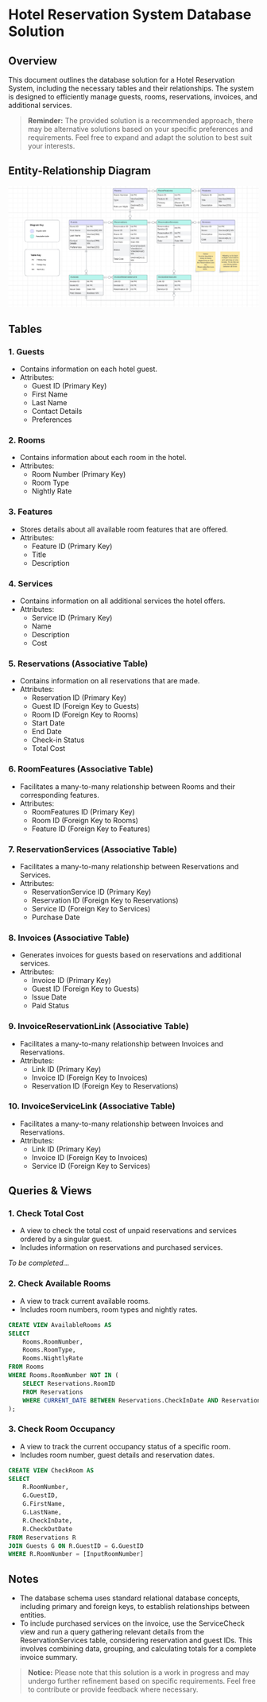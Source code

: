 # Hotel Reservation System Database Solution

## Overview

This document outlines the database solution for a Hotel Reservation System, including the necessary tables and their relationships. The system is designed to efficiently manage guests, rooms, reservations, invoices, and additional services.

> **Reminder:**
> The provided solution is a recommended approach, there may be alternative solutions based on your specific preferences and requirements. Feel free to expand and adapt the solution to best suit your interests.

## Entity-Relationship Diagram

![Hotel Reservation System ERD](HotelERD.png)

## Tables

### 1. Guests

- Contains information on each hotel guest.
- Attributes:
  - Guest ID (Primary Key)
  - First Name
  - Last Name
  - Contact Details
  - Preferences

### 2. Rooms

- Contains information about each room in the hotel.
- Attributes:
  - Room Number (Primary Key)
  - Room Type
  - Nightly Rate

### 3. Features

- Stores details about all available room features that are offered.
- Attributes:
  - Feature ID (Primary Key)
  - Title
  - Description

### 4. Services

- Contains information on all additional services the hotel offers.
- Attributes:
  - Service ID (Primary Key)
  - Name
  - Description
  - Cost

### 5. Reservations (Associative Table)

- Contains information on all reservations that are made.
- Attributes:
  - Reservation ID (Primary Key)
  - Guest ID (Foreign Key to Guests)
  - Room ID (Foreign Key to Rooms)
  - Start Date
  - End Date
  - Check-in Status
  - Total Cost

### 6. RoomFeatures (Associative Table)

- Facilitates a many-to-many relationship between Rooms and their corresponding features.
- Attributes:
  - RoomFeatures ID (Primary Key)
  - Room ID (Foreign Key to Rooms)
  - Feature ID (Foreign Key to Features)

### 7. ReservationServices (Associative Table)

- Facilitates a many-to-many relationship between Reservations and Services.
- Attributes:
  - ReservationService ID (Primary Key)
  - Reservation ID (Foreign Key to Reservations)
  - Service ID (Foreign Key to Services)
  - Purchase Date

### 8. Invoices (Associative Table)

- Generates invoices for guests based on reservations and additional services.
- Attributes:
  - Invoice ID (Primary Key)
  - Guest ID (Foreign Key to Guests)
  - Issue Date
  - Paid Status

### 9. InvoiceReservationLink (Associative Table)

- Facilitates a many-to-many relationship between Invoices and Reservations.
- Attributes:
  - Link ID (Primary Key)
  - Invoice ID (Foreign Key to Invoices)
  - Reservation ID (Foreign Key to Reservations)

### 10. InvoiceServiceLink (Associative Table)

- Facilitates a many-to-many relationship between Invoices and Reservations.
- Attributes:
  - Link ID (Primary Key)
  - Invoice ID (Foreign Key to Invoices)
  - Service ID (Foreign Key to Services)

## Queries &  Views

### 1. Check Total Cost

- A view to check the total cost of unpaid reservations and services ordered by a singular guest.
- Includes information on reservations and purchased services.

*To be completed...*

### 2. Check Available Rooms

- A view to track current available rooms.
- Includes room numbers, room types and nightly rates.

```sql
CREATE VIEW AvailableRooms AS
SELECT
    Rooms.RoomNumber,
    Rooms.RoomType,
    Rooms.NightlyRate
FROM Rooms
WHERE Rooms.RoomNumber NOT IN (
    SELECT Reservations.RoomID
    FROM Reservations
    WHERE CURRENT_DATE BETWEEN Reservations.CheckInDate AND Reservations.CheckOutDate
);
```

### 3. Check Room Occupancy

- A view to track the current occupancy status of a specific room.
- Includes room number, guest details and reservation dates.

```sql
CREATE VIEW CheckRoom AS
SELECT
    R.RoomNumber,
    G.GuestID,
    G.FirstName,
    G.LastName,
    R.CheckInDate,
    R.CheckOutDate
FROM Reservations R
JOIN Guests G ON R.GuestID = G.GuestID
WHERE R.RoomNumber = [InputRoomNumber]
```

## Notes

- The database schema uses standard relational database concepts, including primary and foreign keys, to establish relationships between entities.
- To include purchased services on the invoice, use the ServiceCheck view and run a query gathering relevant details from the ReservationServices table, considering reservation and guest IDs. This involves combining data, grouping, and calculating totals for a complete invoice summary.

> **Notice:**
>  Please note that this solution is a work in progress and may undergo further refinement based on specific requirements. Feel free to contribute or provide feedback where necessary.

